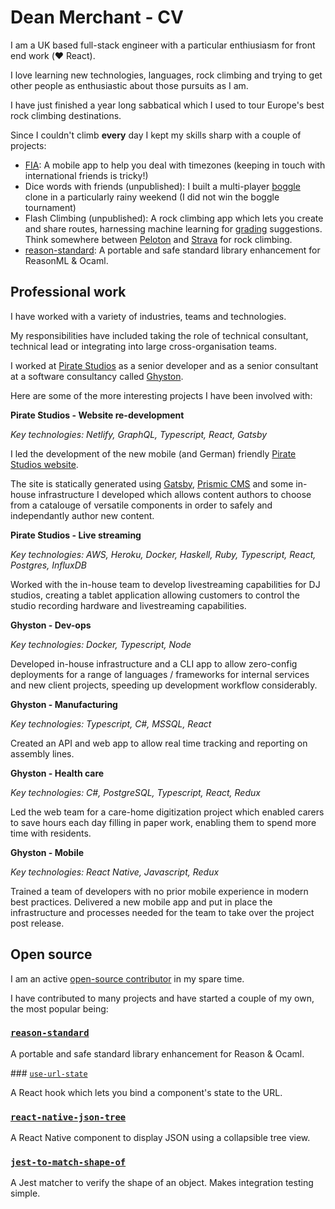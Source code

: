 # Dean Merchant - CV

I am a UK based full-stack engineer with a particular enthiusiasm for front end work (❤️ React).

I love learning new technologies, languages, rock climbing and trying to get other people as enthusiastic about those pursuits as I am.

I have just finished a year long sabbatical which I used to tour Europe's best rock climbing destinations.

Since I couldn't climb __every__ day I kept my skills sharp with a couple of projects:

- [FIA](https://figureit.app): A mobile app to help you deal with timezones (keeping in touch with international friends is tricky!)
- Dice words with friends (unpublished): I built a multi-player [boggle](https://en.wikipedia.org/wiki/Boggle) clone in a particularly rainy weekend (I did not win the boggle tournament)
- Flash Climbing (unpublished): A rock climbing app which lets you create and share routes, harnessing machine learning for [grading](https://en.wikipedia.org/wiki/Grade_(climbing)) suggestions. Think somewhere between [Peloton](https://www.onepeloton.co.uk) and [Strava](https://www.strava.com) for rock climbing.  
- [reason-standard](https://github.com/dean177/reason-standard): A portable and safe standard library enhancement for ReasonML & Ocaml. 

## Professional work

I have worked with a variety of industries, teams and technologies.

My responsibilities have included taking the role of technical consultant, technical lead or integrating into large cross-organisation teams.

I worked at [Pirate Studios](https://www.piratestudios.co/en-de) as a senior developer and as a senior consultant at a software consultancy called [Ghyston](https://www.ghyston.com).

Here are some of the more interesting projects I have been involved with:

**Pirate Studios - Website re-development**

_Key technologies: Netlify, GraphQL, Typescript, React, Gatsby_

I led the development of the new mobile (and German) friendly [Pirate Studios website](https://pirate.com/en/).

The site is statically generated using [Gatsby](https://www.gatsbyjs.org/), [Prismic CMS](https://prismic.io) and some in-house infrastructure I developed which allows content authors to choose from a catalouge of versatile components in order to safely and independantly author new content.

**Pirate Studios - Live streaming**

_Key technologies: AWS, Heroku, Docker, Haskell, Ruby, Typescript, React, Postgres, InfluxDB_

Worked with the in-house team to develop livestreaming capabilities for DJ studios, creating a tablet application allowing 
customers to control the studio recording hardware and livestreaming capabilities.

**Ghyston - Dev-ops**

_Key technologies: Docker, Typescript, Node_

Developed in-house infrastructure and a CLI app to allow zero-config deployments for a range of languages / frameworks for internal services and new client projects, speeding up development workflow considerably.

**Ghyston - Manufacturing**

_Key technologies: Typescript, C#, MSSQL, React_

Created an API and web app to allow real time tracking and reporting on assembly lines.

**Ghyston - Health care**

_Key technologies: C#, PostgreSQL, Typescript, React, Redux_

Led the web team for a care-home digitization project which enabled carers to save hours each day filling in paper work, enabling them to spend more time with residents.

**Ghyston - Mobile**

_Key technologies: React Native, Javascript, Redux_

Trained a team of developers with no prior mobile experience in modern best practices. Delivered a new mobile app and put in place the infrastructure and processes needed for the team to take over the project post release.

## Open source

I am an active [open-source contributor](https://github.com/Dean177) in my spare time.

I have contributed to many projects and have started a couple of my own, the most popular being:

### [`reason-standard`](https://github.com/dean177/reason-standard)

A portable and safe standard library enhancement for Reason & Ocaml.

### [`use-url-state`](https://github.com/dean177/use-url-state)

A React hook which lets you bind a component's state to the URL.

### [`react-native-json-tree`](https://github.com/Dean177/react-native-json-tree)

A React Native component to display JSON using a collapsible tree view.

### [`jest-to-match-shape-of`](https://github.com/Dean177/jest-to-match-shape-of)

A Jest matcher to verify the shape of an object. Makes integration testing simple.
